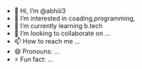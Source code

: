 - 👋 Hi, I’m @abhiii3
- 👀 I’m interested in coading,programming,
- 🌱 I’m currently learning b.tech 
- 💞️ I’m looking to collaborate on ...
- 📫 How to reach me ...
- 😄 Pronouns: ...
- ⚡ Fun fact: ...

<!---
abhiii3/abhiii3 is a ✨ special ✨ repository because its `README.md` (this file) appears on your GitHub profile.
You can click the Preview link to take a look at your changes.
--->
